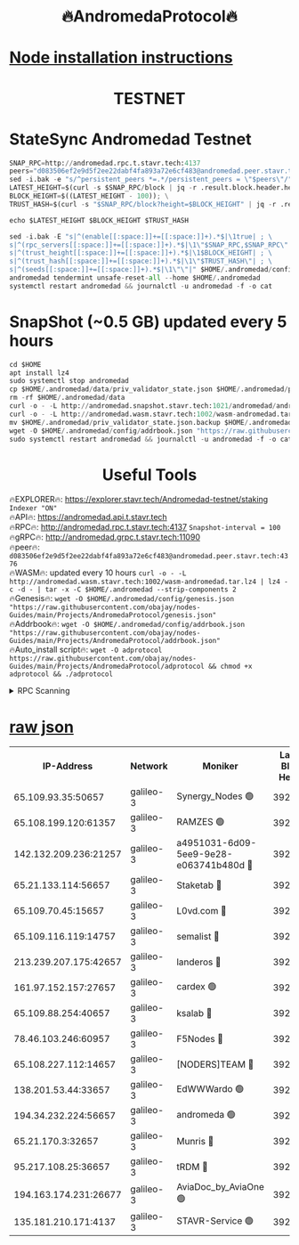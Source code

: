<h1 align="center"> 🔥AndromedaProtocol🔥</h1>

[Node installation instructions](https://github.com/obajay/nodes-Guides/tree/main/Projects/AndromedaProtocol)
=

<h1 align="center"> TESTNET</h1>

# StateSync Andromedad Testnet
```python
SNAP_RPC=http://andromedad.rpc.t.stavr.tech:4137
peers="d083506ef2e9d5f2ee22dabf4fa893a72e6cf483@andromedad.peer.stavr.tech:4376"
sed -i.bak -e "s/^persistent_peers *=.*/persistent_peers = \"$peers\"/" $HOME/.andromedad/config/config.toml
LATEST_HEIGHT=$(curl -s $SNAP_RPC/block | jq -r .result.block.header.height); \
BLOCK_HEIGHT=$((LATEST_HEIGHT - 100)); \
TRUST_HASH=$(curl -s "$SNAP_RPC/block?height=$BLOCK_HEIGHT" | jq -r .result.block_id.hash)

echo $LATEST_HEIGHT $BLOCK_HEIGHT $TRUST_HASH

sed -i.bak -E "s|^(enable[[:space:]]+=[[:space:]]+).*$|\1true| ; \
s|^(rpc_servers[[:space:]]+=[[:space:]]+).*$|\1\"$SNAP_RPC,$SNAP_RPC\"| ; \
s|^(trust_height[[:space:]]+=[[:space:]]+).*$|\1$BLOCK_HEIGHT| ; \
s|^(trust_hash[[:space:]]+=[[:space:]]+).*$|\1\"$TRUST_HASH\"| ; \
s|^(seeds[[:space:]]+=[[:space:]]+).*$|\1\"\"|" $HOME/.andromedad/config/config.toml
andromedad tendermint unsafe-reset-all --home $HOME/.andromedad
systemctl restart andromedad && journalctl -u andromedad -f -o cat
```
# SnapShot (~0.5 GB) updated every 5 hours
```python
cd $HOME
apt install lz4
sudo systemctl stop andromedad
cp $HOME/.andromedad/data/priv_validator_state.json $HOME/.andromedad/priv_validator_state.json.backup
rm -rf $HOME/.andromedad/data
curl -o - -L http://andromedad.snapshot.stavr.tech:1021/andromedad/andromedad-snap.tar.lz4 | lz4 -c -d - | tar -x -C $HOME/.andromedad --strip-components 2
curl -o - -L http://andromedad.wasm.stavr.tech:1002/wasm-andromedad.tar.lz4 | lz4 -c -d - | tar -x -C $HOME/.andromedad --strip-components 2
mv $HOME/.andromedad/priv_validator_state.json.backup $HOME/.andromedad/data/priv_validator_state.json
wget -O $HOME/.andromedad/config/addrbook.json "https://raw.githubusercontent.com/obajay/nodes-Guides/main/Projects/AndromedaProtocol/addrbook.json"
sudo systemctl restart andromedad && journalctl -u andromedad -f -o cat
```
 <h1 align="center"> Useful Tools</h1>

🔥EXPLORER🔥:    https://explorer.stavr.tech/Andromedad-testnet/staking            `Indexer "ON"` \
🔥API🔥:         https://andromedad.api.t.stavr.tech \
🔥RPC🔥:         http://andromedad.rpc.t.stavr.tech:4137                  `Snapshot-interval = 100` \
🔥gRPC🔥:        http://andromedad.grpc.t.stavr.tech:11090 \
🔥peer🔥:        `d083506ef2e9d5f2ee22dabf4fa893a72e6cf483@andromedad.peer.stavr.tech:4376` \
🔥WASM🔥: updated every 10 hours `curl -o - -L http://andromedad.wasm.stavr.tech:1002/wasm-andromedad.tar.lz4 | lz4 -c -d - | tar -x -C $HOME/.andromedad --strip-components 2` \
🔥Genesis🔥: `wget -O $HOME/.andromedad/config/genesis.json "https://raw.githubusercontent.com/obajay/nodes-Guides/main/Projects/AndromedaProtocol/genesis.json"` \
🔥Addrbook🔥: `wget -O $HOME/.andromedad/config/addrbook.json "https://raw.githubusercontent.com/obajay/nodes-Guides/main/Projects/AndromedaProtocol/addrbook.json"` \
🔥Auto_install script🔥: `wget -O adprotocol https://raw.githubusercontent.com/obajay/nodes-Guides/main/Projects/AndromedaProtocol/adprotocol && chmod +x adprotocol && ./adprotocol`



<details>
<summary>RPC Scanning</summary>

<h2 align="center"> We scan nodes in real time every 4 hours. And we provide the final result of RPC endpoints.
We cannot influence the operation of these nodes in any way. </h2>


```python
If Voting Power is higher than 0 --> then the Node is a validator of the network and may be subject to attack and be a potential threat to the chain.
```
```python
We marked such validators with a red symbol
```

</details>

[raw json](https://rpc-check.androt.stavr.tech/androt/rpcandrot_result.json)
=

<table><tr><th>IP-Address</th><th>Network</th><th>Moniker</th><th>Latest Block Height</th><th>Earliest Block Height</th><th>Catching Up</th><th>Voting Power</th><th>Scan Time</th></tr><tr><td>65.109.93.35:50657</td><td>galileo-3</td><td>Synergy_Nodes 🟢</td><td>3922879</td><td>0</td><td>False</td><td>0</td><td>2023-11-22T12:41:21.064713495UTC</td></tr><tr><td>65.108.199.120:61357</td><td>galileo-3</td><td>RAMZES 🟢</td><td>3922875</td><td>1</td><td>False</td><td>0</td><td>2023-11-22T12:41:00.545897543UTC</td></tr><tr><td>142.132.209.236:21257</td><td>galileo-3</td><td>a4951031-6d09-5ee9-9e28-e063741b480d 🔴</td><td>3922878</td><td>1</td><td>False</td><td>3</td><td>2023-11-22T12:41:15.912992265UTC</td></tr><tr><td>65.21.133.114:56657</td><td>galileo-3</td><td>Staketab 🔴</td><td>3922879</td><td>90001</td><td>False</td><td>2</td><td>2023-11-22T12:41:21.985895352UTC</td></tr><tr><td>65.109.70.45:15657</td><td>galileo-3</td><td>L0vd.com 🔴</td><td>3922879</td><td>659001</td><td>False</td><td>3</td><td>2023-11-22T12:41:20.713565443UTC</td></tr><tr><td>65.109.116.119:14757</td><td>galileo-3</td><td>semalist 🔴</td><td>3922874</td><td>2228721</td><td>False</td><td>1318</td><td>2023-11-22T12:40:53.052196650UTC</td></tr><tr><td>213.239.207.175:42657</td><td>galileo-3</td><td>landeros 🔴</td><td>3922873</td><td>2642001</td><td>False</td><td>72</td><td>2023-11-22T12:40:41.075982186UTC</td></tr><tr><td>161.97.152.157:27657</td><td>galileo-3</td><td>cardex 🟢</td><td>3922879</td><td>2945323</td><td>False</td><td>0</td><td>2023-11-22T12:41:21.632954140UTC</td></tr><tr><td>65.109.88.254:40657</td><td>galileo-3</td><td>ksalab 🔴</td><td>3922874</td><td>3000356</td><td>False</td><td>31919</td><td>2023-11-22T12:40:54.095005764UTC</td></tr><tr><td>78.46.103.246:60957</td><td>galileo-3</td><td>F5Nodes 🔴</td><td>3922879</td><td>3057001</td><td>False</td><td>24</td><td>2023-11-22T12:41:21.334045384UTC</td></tr><tr><td>65.108.227.112:14657</td><td>galileo-3</td><td>[NODERS]TEAM 🔴</td><td>3922873</td><td>3176323</td><td>False</td><td>959616</td><td>2023-11-22T12:40:41.425656655UTC</td></tr><tr><td>138.201.53.44:33657</td><td>galileo-3</td><td>EdWWWardo 🟢</td><td>3922867</td><td>3406335</td><td>False</td><td>0</td><td>2023-11-22T12:40:45.844027242UTC</td></tr><tr><td>194.34.232.224:56657</td><td>galileo-3</td><td>andromeda 🟢</td><td>3922874</td><td>3822874</td><td>False</td><td>0</td><td>2023-11-22T12:40:53.401554098UTC</td></tr><tr><td>65.21.170.3:32657</td><td>galileo-3</td><td>Munris 🔴</td><td>3922877</td><td>3822877</td><td>False</td><td>411</td><td>2023-11-22T12:41:09.497087313UTC</td></tr><tr><td>95.217.108.25:36657</td><td>galileo-3</td><td>tRDM 🔴</td><td>3922878</td><td>3914001</td><td>False</td><td>75</td><td>2023-11-22T12:41:18.281899068UTC</td></tr><tr><td>194.163.174.231:26677</td><td>galileo-3</td><td>AviaDoc_by_AviaOne 🟢</td><td>3922877</td><td>3915001</td><td>False</td><td>0</td><td>2023-11-22T12:41:09.102108747UTC</td></tr><tr><td>135.181.210.171:4137</td><td>galileo-3</td><td>STAVR-Service 🟢</td><td>3922874</td><td>3922001</td><td>False</td><td>0</td><td>2023-11-22T12:40:53.737414803UTC</td></tr></table>
